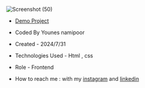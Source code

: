 




![Screenshot (50)](https://github.com/user-attachments/assets/57a4ebd6-8aea-4e07-9a62-815784eb750e)




- [Demo Project](https://younes-namipoor.github.io/Parallax/)

- Coded By Younes namipoor

- Created - 2024/7/31

- Technologies Used - Html , css

- Role - Frontend

- How to reach me : with my [instagram](https://www.instagram.com/younes.namipoor) and [linkedin](https://www.linkedin.com/in/younes-namipoor)
